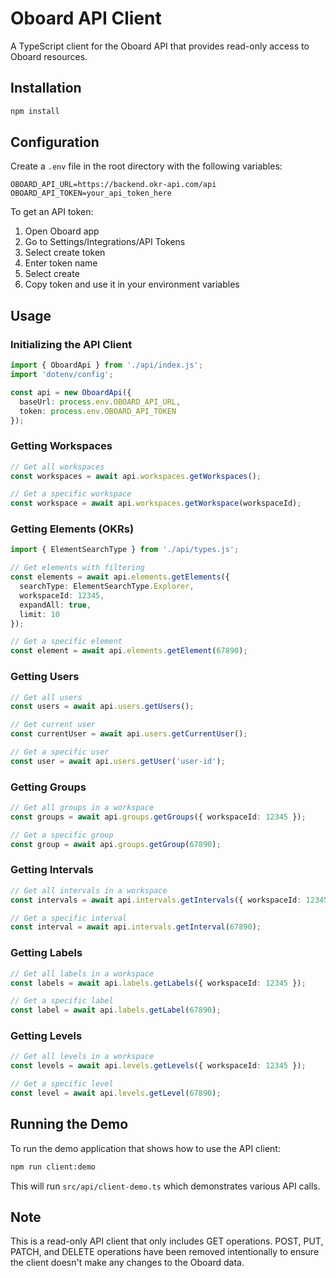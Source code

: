# Oboard API Client

A TypeScript client for the Oboard API that provides read-only access to Oboard resources.

## Installation

```bash
npm install
```

## Configuration

Create a `.env` file in the root directory with the following variables:

```
OBOARD_API_URL=https://backend.okr-api.com/api
OBOARD_API_TOKEN=your_api_token_here
```

To get an API token:

1. Open Oboard app
2. Go to Settings/Integrations/API Tokens
3. Select create token
4. Enter token name
5. Select create
6. Copy token and use it in your environment variables

## Usage

### Initializing the API Client

```typescript
import { OboardApi } from './api/index.js';
import 'dotenv/config';

const api = new OboardApi({
  baseUrl: process.env.OBOARD_API_URL,
  token: process.env.OBOARD_API_TOKEN
});
```

### Getting Workspaces

```typescript
// Get all workspaces
const workspaces = await api.workspaces.getWorkspaces();

// Get a specific workspace
const workspace = await api.workspaces.getWorkspace(workspaceId);
```

### Getting Elements (OKRs)

```typescript
import { ElementSearchType } from './api/types.js';

// Get elements with filtering
const elements = await api.elements.getElements({
  searchType: ElementSearchType.Explorer,
  workspaceId: 12345,
  expandAll: true,
  limit: 10
});

// Get a specific element
const element = await api.elements.getElement(67890);
```

### Getting Users

```typescript
// Get all users
const users = await api.users.getUsers();

// Get current user
const currentUser = await api.users.getCurrentUser();

// Get a specific user
const user = await api.users.getUser('user-id');
```

### Getting Groups

```typescript
// Get all groups in a workspace
const groups = await api.groups.getGroups({ workspaceId: 12345 });

// Get a specific group
const group = await api.groups.getGroup(67890);
```

### Getting Intervals

```typescript
// Get all intervals in a workspace
const intervals = await api.intervals.getIntervals({ workspaceId: 12345 });

// Get a specific interval
const interval = await api.intervals.getInterval(67890);
```

### Getting Labels

```typescript
// Get all labels in a workspace
const labels = await api.labels.getLabels({ workspaceId: 12345 });

// Get a specific label
const label = await api.labels.getLabel(67890);
```

### Getting Levels

```typescript
// Get all levels in a workspace
const levels = await api.levels.getLevels({ workspaceId: 12345 });

// Get a specific level
const level = await api.levels.getLevel(67890);
```

## Running the Demo

To run the demo application that shows how to use the API client:

```bash
npm run client:demo
```

This will run `src/api/client-demo.ts` which demonstrates various API calls.

## Note

This is a read-only API client that only includes GET operations. POST, PUT, PATCH, and DELETE operations have been removed intentionally to ensure the client doesn't make any changes to the Oboard data. 